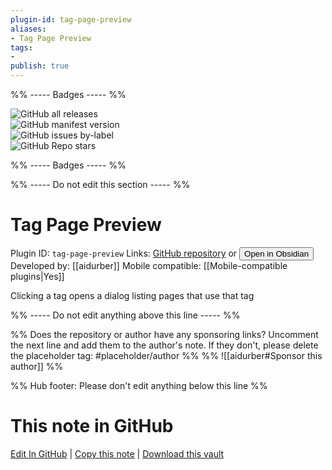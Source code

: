 ```yaml
---
plugin-id: tag-page-preview
aliases:
- Tag Page Preview
tags: 
- 
publish: true
---
```


%% ----- Badges ----- %%

![GitHub all releases](https://img.shields.io/github/downloads/aidurber/tag-page-preview/total?color=573E7A&logo=github&style=for-the-badge)   
![GitHub manifest version](https://img.shields.io/github/manifest-json/v/aidurber/tag-page-preview?color=573E7A&logo=github&style=for-the-badge)   
![GitHub issues by-label](https://img.shields.io/github/issues/aidurber/tag-page-preview/help%20wanted?color=573E7A&logo=github&style=for-the-badge)   
![GitHub Repo stars](https://img.shields.io/github/stars/aidurber/tag-page-preview?color=573E7A&logo=github&style=for-the-badge)

%% ----- Badges ----- %%

%% ----- Do not edit this section ----- %%

# Tag Page Preview

Plugin ID: `tag-page-preview`
Links: [GitHub repository](https://github.com/aidurber/tag-page-preview) or [<button id=HH>Open in Obsidian</button>](obsidian://goto-plugin?id=tag-page-preview)
Developed by: [[aidurber]]
Mobile compatible: [[Mobile-compatible plugins|Yes]]

Clicking a tag opens a dialog listing pages that use that tag

%% ----- Do not edit anything above this line ----- %% 

%% Does the repository or author have any sponsoring links? Uncomment the next line and add them to the author's note. If they don't, please delete the placeholder tag: #placeholder/author %%
%% ![[aidurber#Sponsor this author]] %%

%% Hub footer: Please don't edit anything below this line %%

# This note in GitHub

<span class="git-footer">[Edit In GitHub](https://github.dev/obsidian-community/obsidian-hub/blob/main/02%20-%20Community%20Expansions/02.05%20All%20Community%20Expansions/Plugins/tag-page-preview.md "git-hub-edit-note") | [Copy this note](https://raw.githubusercontent.com/obsidian-community/obsidian-hub/main/02%20-%20Community%20Expansions/02.05%20All%20Community%20Expansions/Plugins/tag-page-preview.md "git-hub-copy-note") | [Download this vault](https://github.com/obsidian-community/obsidian-hub/archive/refs/heads/main.zip "git-hub-download-vault") </span>
